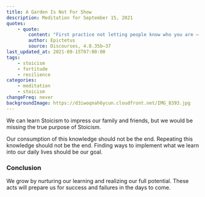 ```yaml
---
title: A Garden Is Not For Show
description: Meditation for September 15, 2021
quotes:
    - quote:
        content: "First practice not letting people know who you are — keep your philosophy to yourself for a bit. In just the manner that fruit is produced — the seed buried for a season, hidden, growing gradually so it may come to full maturity. But if the grain sprouts before the stalk is fully developed, it will never ripen &hellip; That is the kind of plant you are, displaying fruit too soon, and the winter will kill you."
        author: Epictetus
        source: Discourses, 4.8.35b–37
last_updated_at: 2021-09-15T07:00:00
tags:
    - stoicism
    - fortitude
    - resilience
categories:
    - meditation
    - stoicism
changeFreq: never
backgroundImage: https://d3iwoqnah6ycun.cloudfront.net/IMG_8393.jpg
---
```


We can learn Stoicism to impress our family and friends, but we would be missing the true purpose of Stoicism.

Our consumption of this knowledge should not be the end. Repeating this knowledge should not be the end. Finding ways to 
implement what we learn into our daily lives should be our goal.

### Conclusion

We grow by nurturing our learning and realizing our full potential. These acts will prepare us for success and failures 
in the days to come.
